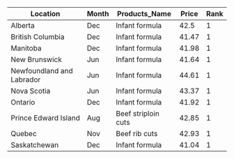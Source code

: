 |Location|Month|Products_Name|Price|Rank|
|---|---|---|---|---|
|Alberta|Dec|Infant formula|42.5|1|
|British Columbia|Dec|Infant formula|41.47|1|
|Manitoba|Dec|Infant formula|41.98|1|
|New Brunswick|Jun|Infant formula|41.64|1|
|Newfoundland and Labrador|Jun|Infant formula|44.61|1|
|Nova Scotia|Jun|Infant formula|43.37|1|
|Ontario|Dec|Infant formula|41.92|1|
|Prince Edward Island|Aug|Beef striploin cuts|42.85|1|
|Quebec|Nov|Beef rib cuts|42.93|1|
|Saskatchewan|Dec|Infant formula|41.04|1|
